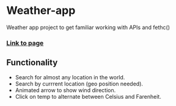 # Weather-app
Weather app project to get familiar working with APIs and fethc()

### [Link to page](https://wettergrund.github.io/Weather-app/)

## Functionality
- Search for almost any location in the world.
- Search by currrent location (geo position needed).
- Animated arrow to show wind direction.
- Click on temp to alternate between Celsius and Farenheit.
